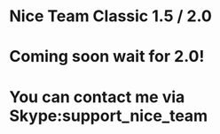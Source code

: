 # Nice Team Classic 1.5 / 2.0
# Coming soon wait for 2.0!
# You can contact me via Skype:support_nice_team
